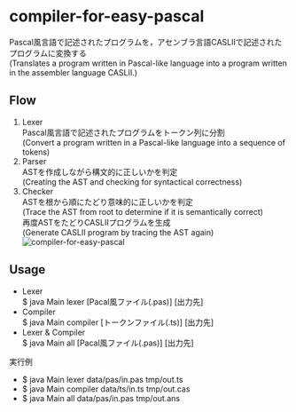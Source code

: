 # compiler-for-easy-pascal
Pascal風言語で記述されたプログラムを，アセンブラ言語CASLIIで記述されたプログラムに変換する  
(Translates a program written in Pascal-like language into a program written in the assembler language CASLII.)

## Flow 
1. Lexer  
Pascal風言語で記述されたプログラムをトークン列に分割  
(Convert a program written in a Pascal-like language into a sequence of tokens)
1. Parser  
ASTを作成しながら構文的に正しいかを判定  
(Creating the AST and checking for syntactical correctness)
1. Checker  
ASTを根から順にたどり意味的に正しいかを判定  
(Trace the AST from root to determine if it is semantically correct)  
再度ASTをたどりCASLIIプログラムを生成  
(Generate CASLII program by tracing the AST again)
![compiler-for-easy-pascal](https://user-images.githubusercontent.com/88955673/166624022-492eb2cb-69b0-4994-a573-1d8d20038340.png)


## Usage
- Lexer  
$ java Main lexer [Pacal風ファイル(.pas)] [出力先] 
- Compiler  
$ java Main compiler [トークンファイル(.ts)] [出力先] 
- Lexer & Compiler  
$ java Main all [Pacal風ファイル(.pas)] [出力先] 

実行例
- $ java Main lexer data/pas/in.pas tmp/out.ts 
- $ java Main compiler data/ts/in.ts tmp/out.cas 
- $ java Main all data/pas/in.pas tmp/out.ans 
